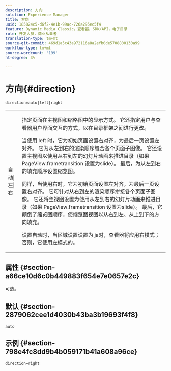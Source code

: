 ```yaml
---
description: 方向
solution: Experience Manager
title: 方向
uuid: 185824c5-d6f2-4e1b-99ac-726a295ec5f4
feature: Dynamic Media Classic，查看器，SDK/API，电子目录
role: 开发人员，商业从业者
translation-type: tm+mt
source-git-commit: 469d1a5c43a972116a8a2efb0de5708800130a99
workflow-type: tm+mt
source-wordcount: '199'
ht-degree: 3%

---
```



# 方向{#direction}

`direction=auto|left|right`

<table id="table_1D425B7685D448459CD3FE8D683C813C"> 
 <tbody> 
  <tr> 
   <td colname="col1"> <p> <span class="codeph"> 自动|左|右  </span> </p> </td> 
   <td colname="col2"> <p>指定页面在主视图和缩略图中的显示方式。 它还指定用户与查看器用户界面交互的方式，以在目录框架之间进行更改。 </p> <p>当使用<span class="codeph"> left </span>时，它为初始页面设置右对齐，为最后一页设置左对齐。 它为从左到右的渲染顺序缝合各个页面子图像。 它还设置主视图以使用从右到左的幻灯片动画来推进目录（如果<span class="codeph"> PageView.frametransition </span>设置为slide）。 最后，为从左到右的填充顺序设置缩览图。 </p> <p>同样，当使用<span class="codeph">右</span>时，它为初始页面设置左对齐，为最后一页设置右对齐。 它可针对从右到左的渲染顺序拼接各个页面子图像。 它还将主视图设置为使用从左到右的幻灯片动画来推进目录（如果<span class="codeph"> PageView.frametransition </span>设置为slide）。 最后，它颠倒了缩览图顺序，使缩览图视图以从右到左、从上到下的方向填充。 </p> <p>设置<span class="codeph">自动</span>时，当区域设置设置为<span class="codeph"> ja时，查看器将应用<span class="codeph">右</span>模式；</span>否则，它使用左</span>模式的<span class="codeph">。 </span></p> </td> 
  </tr> 
 </tbody> 
</table>

## 属性 {#section-a66ce10d6c0b449883f654e7e0657e2c}

可选。

## 默认 {#section-2879062cee1d4030b43ba3b19693f4f8}

`auto`

## 示例 {#section-798e4fc8dd9b4b059171b41a608a96ce}

`direction=right`
